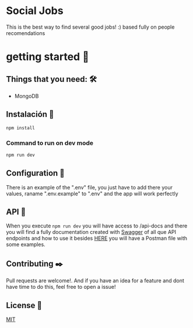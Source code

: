 # Social Jobs
This is the best way to find several good jobs! :) based fully on people recomendations

# getting started 🚀
## Things that you need: 🛠️
 * MongoDB
 
## Instalación 🔧
```bash
npm install
```
### Command to run on dev mode
```bash
npm run dev
```
## Configuration 🔧
There is an example of the ".env" file, you just have to add there your values, raname ".env.example" to ".env" and the app will work perfectly

## API 🌈
When you execute `npm run dev` you will have access to <YOUR-HOST>/api-docs and there you will find a fully documentation created with [Swagger](https://swagger.io/) of all que API endpoints and how to use it besides [HERE](https://www.getpostman.com/collections/2ecc97b824dd4e190e88) you will have a Postman file with some examples.

## Contributing ✒️
Pull requests are welcome!. And if you have an idea for a feature and dont have time to do this, feel free to open a issue!

## License 📄
[MIT](https://choosealicense.com/licenses/mit/)
